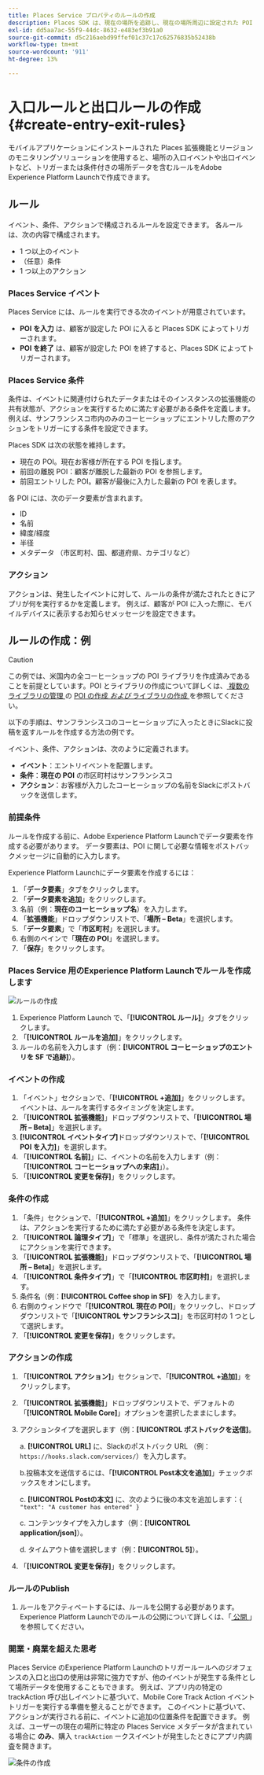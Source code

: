 ```yaml
---
title: Places Service プロパティのルールの作成
description: Places SDK は、現在の場所を追跡し、現在の場所周辺に設定された POI を監視し、これらの POI の入口イベントと出口イベントを追跡します。
exl-id: dd5aa7ac-55f9-44dc-8632-e483ef3b91a0
source-git-commit: d5c216aebd99ffef01c37c17c62576835b52438b
workflow-type: tm+mt
source-wordcount: '911'
ht-degree: 13%

---
```


# 入口ルールと出口ルールの作成 {#create-entry-exit-rules}

モバイルアプリケーションにインストールされた Places 拡張機能とリージョンのモニタリングソリューションを使用すると、場所の入口イベントや出口イベントなど、トリガーまたは条件付きの場所データを含むルールをAdobe Experience Platform Launchで作成できます。

## ルール

イベント、条件、アクションで構成されるルールを設定できます。 各ルールは、次の内容で構成されます。

* 1 つ以上のイベント
* （任意）条件
* 1 つ以上のアクション

### Places Service イベント

Places Service には、ルールを実行できる次のイベントが用意されています。

* **POI を入力** は、顧客が設定した POI に入ると Places SDK によってトリガーされます。
* **POI を終了** は、顧客が設定した POI を終了すると、Places SDK によってトリガーされます。

### Places Service 条件

条件は、イベントに関連付けられたデータまたはそのインスタンスの拡張機能の共有状態が、アクションを実行するために満たす必要がある条件を定義します。 例えば、サンフランシスコ市内のみのコーヒーショップにエントリした際のアクションをトリガーにする条件を設定できます。

Places SDK は次の状態を維持します。

* 現在の POI。現在お客様が所在する POI を指します。
* 前回の離脱 POI：顧客が離脱した最新の POI を参照します。
* 前回エントリした POI。顧客が最後に入力した最新の POI を表します。

各 POI には、次のデータ要素が含まれます。

* ID
* 名前
* 緯度/経度
* 半径
* メタデータ （市区町村、国、都道府県、カテゴリなど）

### アクション

アクションは、発生したイベントに対して、ルールの条件が満たされたときにアプリが何を実行するかを定義します。 例えば、顧客が POI に入った際に、モバイルデバイスに表示するお知らせメッセージを設定できます。

## ルールの作成：例

>[!CAUTION]
>
>この例では、米国内の全コーヒーショップの POI ライブラリを作成済みであることを前提としています。POI とライブラリの作成について詳しくは、[ 複数のライブラリの管理 ](/help/poi-mgmt-ui/create-a-poi-ui.md) の [POI の作成 *および* ライブラリの作成 ](https://experienceleague.adobe.com/docs/places/using/poi-mgmt-ui/manage-libraries-in-the-places-ui.html) を参照してください。

以下の手順は、サンフランシスコのコーヒーショップに入ったときにSlackに投稿を返すルールを作成する方法の例です。

イベント、条件、アクションは、次のように定義されます。

* **イベント**：エントリイベントを配置します。
* **条件**：**現在の POI** の市区町村はサンフランシスコ
* **アクション**：お客様が入力したコーヒーショップの名前をSlackにポストバックを送信します。

### 前提条件

ルールを作成する前に、Adobe Experience Platform Launchでデータ要素を作成する必要があります。 データ要素は、POI に関して必要な情報をポストバックメッセージに自動的に入力します。

Experience Platform Launchにデータ要素を作成するには：

1. 「**データ要素**」タブをクリックします。
1. 「**データ要素を追加**」をクリックします。
1. 名前（例：**現在のコーヒーショップ名**）を入力します。
1. 「**拡張機能**」ドロップダウンリストで、「**場所 – Beta**」を選択します。
1. 「**データ要素**」で「**市区町村**」を選択します。
1. 右側のペインで「**現在の POI**」を選択します。
1. 「**保存**」をクリックします。

### Places Service 用のExperience Platform Launchでルールを作成します

![ ルールの作成 ](/help/assets/placesrule.png)

1. Experience Platform Launch で、「**[!UICONTROL ルール]**」タブをクリックします。
1. 「**[!UICONTROL ルールを追加]**」をクリックします。
1. ルールの名前を入力します（例：**[!UICONTROL コーヒーショップのエントリを SF で追跡]**）。

### イベントの作成

1. 「イベント」セクションで、「**[!UICONTROL +追加]**」をクリックします。 イベントは、ルールを実行するタイミングを決定します。
1. 「**[!UICONTROL 拡張機能]**」ドロップダウンリストで、「**[!UICONTROL 場所 – Beta]**」を選択します。
1. **[!UICONTROL イベントタイプ]**&#x200B;ドロップダウンリストで、「**[!UICONTROL POI を入力]**」を選択します。
1. 「**[!UICONTROL 名前]**」に、イベントの名前を入力します（例：「**[!UICONTROL コーヒーショップへの来店]**」）。
1. 「**[!UICONTROL 変更を保存]**」をクリックします。

### 条件の作成

1. 「条件」セクションで、「**[!UICONTROL +追加]**」をクリックします。 条件は、アクションを実行するために満たす必要がある条件を決定します。
1. 「**[!UICONTROL 論理タイプ]**」で「標準」を選択し、条件が満たされた場合にアクションを実行できます。
1. 「**[!UICONTROL 拡張機能]**」ドロップダウンリストで、「**[!UICONTROL 場所 – Beta]**」を選択します。
1. 「**[!UICONTROL 条件タイプ]**」で「**[!UICONTROL 市区町村]**」を選択します。
1. 条件名（例：**[!UICONTROL Coffee shop in SF]**）を入力します。
1. 右側のウィンドウで「**[!UICONTROL 現在の POI]**」をクリックし、ドロップダウンリストで「**[!UICONTROL サンフランシスコ]**」を市区町村の 1 つとして選択します。
1. 「**[!UICONTROL 変更を保存]**」をクリックします。

### アクションの作成

1. 「**[!UICONTROL アクション]**」セクションで、「**[!UICONTROL +追加]**」をクリックします。
1. 「**[!UICONTROL 拡張機能]**」ドロップダウンリストで、デフォルトの「**[!UICONTROL Mobile Core]**」オプションを選択したままにします。
1. アクションタイプを選択します（例：**[!UICONTROL ポストバックを送信]**。

   a. **[!UICONTROL URL]** に、Slackのポストバック URL （例：`https://hooks.slack.com/services/`）を入力します。

   b.投稿本文を送信するには、「**[!UICONTROL Post本文を追加]**」チェックボックスをオンにします。

   c. **[!UICONTROL Postの本文]** に、次のように後の本文を追加します：`{ "text": "A customer has entered" }`

   c. コンテンツタイプを入力します（例：**[!UICONTROL application/json]**）。

   d. タイムアウト値を選択します（例：**[!UICONTROL 5]**）。

1. 「**[!UICONTROL 変更を保存]**」をクリックします。

### ルールのPublish

1. ルールをアクティベートするには、ルールを公開する必要があります。 Experience Platform Launchでのルールの公開について詳しくは、「[ 公開 ](https://experienceleague.adobe.com/docs/experience-platform/tags/publish/overview.html)」を参照してください。

### 開業・廃業を超えた思考

Places Service のExperience Platform Launchのトリガールールへのジオフェンスの入口と出口の使用は非常に強力ですが、他のイベントが発生する条件として場所データを使用することもできます。 例えば、アプリ内の特定の trackAction 呼び出しイベントに基づいて、Mobile Core Track Action イベントトリガーを実行する準備を整えることができます。 このイベントに基づいて、アクションが実行される前に、イベントに追加の位置条件を配置できます。 例えば、ユーザーの現在の場所に特定の Places Service メタデータが含まれている場合に **のみ**、購入 `trackAction` ークスイベントが発生したときにアプリ内調査を開きます。

![ 条件の作成 ](/help/assets/places-condition.png)

